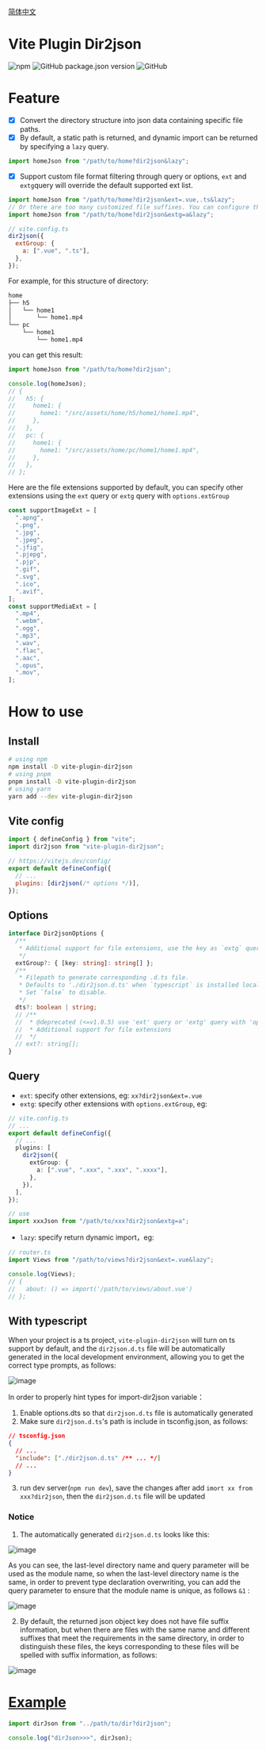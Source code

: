 [简体中文](./README_zh.md)

# Vite Plugin Dir2json

![npm](https://img.shields.io/npm/dt/vite-plugin-dir2json?style=flat-square)
![GitHub package.json version](https://img.shields.io/github/package-json/v/buddywang/vite-plugin-dir2json?color=brightgreen&style=flat-square)
![GitHub](https://img.shields.io/github/license/buddywang/vite-plugin-dir2json?color=brightgreen&style=flat-square)

# Feature

- [x] Convert the directory structure into json data containing specific file paths.
- [x] By default, a static path is returned, and dynamic import can be returned by specifying a `lazy` query.

```js
import homeJson from "/path/to/home?dir2json&lazy";
```

- [x] Support custom file format filtering through query or options, `ext` and `extg`query will override the default supported ext list.

```js
import homeJson from "/path/to/home?dir2json&ext=.vue,.ts&lazy";
// Or there are too many customized file suffixes. You can configure the format group through `options.extGroup` and then specify it through `extg` query.
import homeJson from "/path/to/home?dir2json&extg=a&lazy";

// vite.config.ts
dir2json({
  extGroup: {
    a: [".vue", ".ts"],
  },
});
```

For example, for this structure of directory:

```bash
home
├── h5
│   └── home1
│       └── home1.mp4
└── pc
    └── home1
        └── home1.mp4
```

you can get this result:

```ts
import homeJson from "/path/to/home?dir2json";

console.log(homeJson);
// {
//   h5: {
//     home1: {
//       home1: "/src/assets/home/h5/home1/home1.mp4",
//     },
//   },
//   pc: {
//     home1: {
//       home1: "/src/assets/home/pc/home1/home1.mp4",
//     },
//   },
// };
```

Here are the file extensions supported by default, you can specify other extensions using the `ext` query or `extg` query with `options.extGroup`

```ts
const supportImageExt = [
  ".apng",
  ".png",
  ".jpg",
  ".jpeg",
  ".jfig",
  ".pjepg",
  ".pjp",
  ".gif",
  ".svg",
  ".ico",
  ".avif",
];
const supportMediaExt = [
  ".mp4",
  ".webm",
  ".ogg",
  ".mp3",
  ".wav",
  ".flac",
  ".aac",
  ".opus",
  ".mov",
];
```

# How to use

## Install

```bash
# using npm
npm install -D vite-plugin-dir2json
# using pnpm
pnpm install -D vite-plugin-dir2json
# using yarn
yarn add --dev vite-plugin-dir2json
```

## Vite config

```js
import { defineConfig } from "vite";
import dir2json from "vite-plugin-dir2json";

// https://vitejs.dev/config/
export default defineConfig({
  // ...
  plugins: [dir2json(/* options */)],
});
```

## Options

```ts
interface Dir2jsonOptions {
  /**
   * Additional support for file extensions, use the key as `extg` query
   */
  extGroup?: { [key: string]: string[] };
  /**
   * Filepath to generate corresponding .d.ts file.
   * Defaults to './dir2json.d.ts' when `typescript` is installed locally.
   * Set `false` to disable.
   */
  dts?: boolean | string;
  // /**
  //  * @deprecated (<=v1.0.5) use 'ext' query or 'extg' query with 'option.extGroup'
  //  * Additional support for file extensions
  //  */
  // ext?: string[];
}
```

## Query

- `ext`: specify other extensions, eg: `xx?dir2json&ext=.vue`
- `extg`: specify other extensions with `options.extGroup`, eg:

```ts
// vite.config.ts
// ...
export default defineConfig({
  // ...
  plugins: [
    dir2json({
      extGroup: {
        a: [".vue", ".xxx", ".xxx", ".xxxx"],
      },
    }),
  ],
});

// use
import xxxJson from "/path/to/xxx?dir2json&extg=a";
```

- `lazy`: specify return dynamic import，eg:

```ts
// router.ts
import Views from "/path/to/views?dir2json&ext=.vue&lazy";

console.log(Views);
// {
//   about: () => import('/path/to/views/about.vue')
// };
```

## With typescript

When your project is a ts project, `vite-plugin-dir2json` will turn on ts support by default, and the `dir2json.d.ts` file will be automatically generated in the local development environment, allowing you to get the correct type prompts, as follows:

![image](./img/code2.png)

In order to properly hint types for import-dir2json variable：

1. Enable options.dts so that `dir2json.d.ts` file is automatically generated
2. Make sure `dir2json.d.ts`'s path is include in tsconfig.json, as follows:

```json
// tsconfig.json
{
  // ...
  "include": ["./dir2json.d.ts" /** ... */]
  // ...
}
```

3. run dev server(`npm run dev`), save the changes after add `imort xx from xxx?dir2json`, then the `dir2json.d.ts` file will be updated

### Notice

1. The automatically generated `dir2json.d.ts` looks like this:

![image](./img/code3.png)

As you can see, the last-level directory name and query parameter will be used as the module name, so when the last-level directory name is the same, in order to prevent type declaration overwriting, you can add the query parameter to ensure that the module name is unique, as follows `&1` :

![image](./img/code4.png)

2. By default, the returned json object key does not have file suffix information, but when there are files with the same name and different suffixes that meet the requirements in the same directory, in order to distinguish these files, the keys corresponding to these files will be spelled with suffix information, as follows:

![image](./img/code5.png)

# [Example](./example/vite-vue-demo/vite.config.ts)

```ts
import dirJson from "../path/to/dir?dir2json";

console.log("dirJson>>>", dirJson);
```
